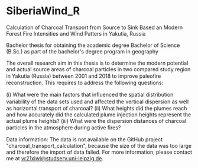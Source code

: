 # SiberiaWind_R

Calculation of Charcoal Transport from Source to Sink Based an Modern Forest Fire Intensities and Wind Patters in Yakutia, Russia 

Bachelor thesis for obtaining the academic degree Bachelor of Science (B.Sc.) as part of the bachelor's degree program in geography 

The overall research aim in this thesis is to determine the modern potential and actual source areas of charcoal particles in two compared study region in Yakutia (Russia) between 2001 and 2018 to improve paleoﬁre reconstruction. This requires to address the following questions:

(i) What were the main factors that inﬂuenced the spatial distribution variability of the data sets used and aﬀected the vertical dispersion as well as horizontal transport of charcoal? 
(ii) What heights did the plumes reach and how accurately did the calculated plume injection heights represent the actual plume heights?
(iii) What were the dispersion distances of charcoal particles in the atmosphere during active ﬁres? 

Data information: The data is not available on the GitHub project "charcoal_transport_calculation", because the size of the data was too large and therefore the import of data failed. For more information, please contact me at vr21xiwi@studserv.uni-leipzig.de.
